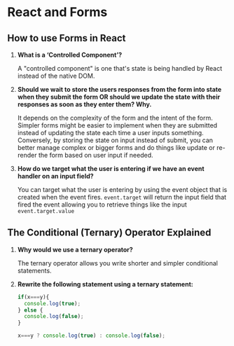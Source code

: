 # React and Forms

## How to use Forms in React

1. **What is a ‘Controlled Component’?**

    A "controlled component" is one that's state is being handled by React instead of the native DOM.

2. **Should we wait to store the users responses from the form into state when they submit the form OR should we update the state with their responses as soon as they enter them? Why.**

    It depends on the complexity of the form and the intent of the form. Simpler forms might be easier to implement when they are submitted instead of updating the state each time a user inputs something. Conversely, by storing the state on input instead of submit, you can better manage complex or bigger forms and do things like update or re-render the form based on user input if needed.

3. **How do we target what the user is entering if we have an event handler on an input field?**

    You can target what the user is entering by using the event object that is created when the event fires. `event.target` will return the input field that fired the event allowing you to retrieve things like the input `event.target.value`

## The Conditional (Ternary) Operator Explained

1. **Why would we use a ternary operator?**

    The ternary operator allows you write shorter and simpler conditional statements.

2. **Rewrite the following statement using a ternary statement:**

    ```javascript
    if(x===y){
      console.log(true);
    } else {
      console.log(false);
    }
    ```

    ```javascript
    x===y ? console.log(true) : console.log(false);
    ```
